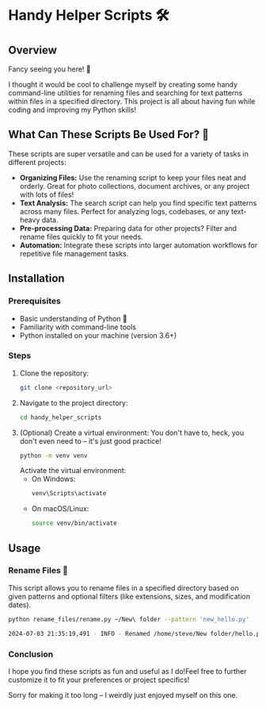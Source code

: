 # Handy Helper Scripts 🛠️

## Overview

Fancy seeing you here! 👋

I thought it would be cool to challenge myself by creating some handy command-line utilities for renaming files and searching for text patterns within files in a specified directory. This project is all about having fun while coding and improving my Python skills!

## What Can These Scripts Be Used For? 🤔

These scripts are super versatile and can be used for a variety of tasks in different projects:

- **Organizing Files:** Use the renaming script to keep your files neat and orderly. Great for photo collections, document archives, or any project with lots of files!
- **Text Analysis:** The search script can help you find specific text patterns across many files. Perfect for analyzing logs, codebases, or any text-heavy data.
- **Pre-processing Data:** Preparing data for other projects? Filter and rename files quickly to fit your needs.
- **Automation:** Integrate these scripts into larger automation workflows for repetitive file management tasks.

## Installation

### Prerequisites

- Basic understanding of Python 🐍
- Familiarity with command-line tools
- Python installed on your machine (version 3.6+)

### Steps

1. Clone the repository:
    ```bash
    git clone <repository_url>
    ```
2. Navigate to the project directory:
    ```bash
    cd handy_helper_scripts
    ```
3. (Optional) Create a virtual environment:
    You don't have to, heck, you don't even need to – it's just good practice!
    ```bash
    python -m venv venv
    ```
    Activate the virtual environment:
    - On Windows:
        ```bash
        venv\Scripts\activate
        ```
    - On macOS/Linux:
        ```bash
        source venv/bin/activate
        ```

## Usage

### Rename Files 📁

This script allows you to rename files in a specified directory based on given patterns and optional filters (like extensions, sizes, and modification dates).

```bash
python rename_files/rename.py ~/New\ folder --pattern 'new_hello.py'

2024-07-03 21:35:19,491 - INFO - Renamed /home/steve/New folder/hello.py to /home/steve/New folder/new_hello.py
```

### Conclusion

I hope you find these scripts as fun and useful as I do!Feel free to further customize it to fit your preferences or project specifics!

Sorry for making it too long – I weirdly just enjoyed myself on this one. 


